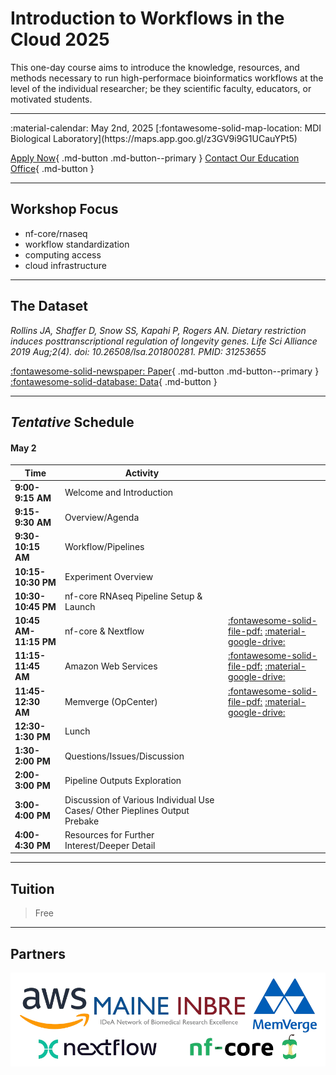 # Introduction to Workflows in the Cloud 2025

This one-day course aims to introduce the knowledge, resources, and methods necessary to run high-performace bioinformatics workflows at the level of the individual researcher; be they scientific faculty, educators, or motivated students. 

---

<div class="grid cards" markdown>
 :material-calendar: May 2nd, 2025      
 [:fontawesome-solid-map-location: MDI Biological Laboratory](https://maps.app.goo.gl/z3GV9i9G1UCauYPt5)
</div>


[Apply Now](https://labcentral.mdibl.org/programs/view/693){ .md-button .md-button--primary }
[Contact Our Education Office](https://mdibl.org/education/contact-education/){ .md-button }

---

## Workshop Focus
- nf-core/rnaseq
- workflow standardization
- computing access
- cloud infrastructure

---

## The Dataset 

*Rollins JA, Shaffer D, Snow SS, Kapahi P, Rogers AN. Dietary restriction induces posttranscriptional regulation of longevity genes. Life Sci Alliance 2019 Aug;2(4). doi: 10.26508/lsa.201800281. PMID: 31253655*

[:fontawesome-solid-newspaper: Paper](supplementalFiles/jrollins2019_paper.pdf){ .md-button .md-button--primary } [:fontawesome-solid-database: Data](https://www.ncbi.nlm.nih.gov/geo/query/acc.cgi?acc=GSE119485){ .md-button  }

---
## *Tentative* Schedule 

#### **May 2**

| Time                  | Activity                                                                   |  |
|-----------------------|----------------------------------------------------------------------------|--|
| **9:00-9:15 AM**      | Welcome and Introduction                                                   |  |
| **9:15-9:30 AM**      | Overview/Agenda                                                            |  |
| **9:30-10:15 AM**     | Workflow/Pipelines                                                         |  |
| **10:15-10:30 PM**    | Experiment Overview                                                        |  | 
| **10:30-10:45 PM**    | nf-core RNAseq Pipeline Setup & Launch                                     |  |
| **10:45 AM-11:15 PM** | nf-core & Nextflow                                                         | [:fontawesome-solid-file-pdf:](presentations/Nextflow%20Intro%20ScRNAseq%20Course%20.pdf) [:material-google-drive:](https://docs.google.com/presentation/d/1snmrYc-1p-QLnXuoKLGWlSPYg67aKnaWc9SnozmU8uI/edit?usp=sharing) |
| **11:15-11:45 AM**    | Amazon Web Services                                                        | [:fontawesome-solid-file-pdf:](presentations/RSeaman_IntroAWS.pdf) [:material-google-drive:](https://docs.google.com/presentation/d/155eGmkRz4Zu14BPptGgyqeL74ng49YMF/edit?usp=sharing&ouid=114088147174479208933&rtpof=true&sd=true) |
| **11:45-12:30 AM**    | Memverge (OpCenter)                                                        | [:fontawesome-solid-file-pdf:](presentations/snafees_05-02-2025_MMC_MDIBL_workshop.pdf) [:material-google-drive:](https://docs.google.com/presentation/d/1qspIPLfpf0H29OiPRCvqUAulFK01KIAa/edit?usp=sharing&rtpof=true&sd=true) |
| **12:30-1:30 PM**     | Lunch                                                                      |  |
| **1:30-2:00 PM**      | Questions/Issues/Discussion                                                |  |
| **2:00-3:00 PM**      | Pipeline Outputs Exploration                                               |  | 
| **3:00-4:00 PM**      | Discussion of Various Individual Use Cases/ Other Pieplines Output Prebake |  |
| **4:00-4:30 PM**      | Resources for Further Interest/Deeper Detail                               |  |
<!--
| Time | Activity | Presenter |
|------|-----------|-----------|
| **9:00-9:15 AM** | Welcome and Introduction | Joel |
| **9:15-9:30 AM** | Overview/Agenda | Joel |
| **9:30-10:15 AM** | Workflow/Pipelines | Joel |
| **10:15-10:30 PM** | Experiment Overview | Joel | SAMPLE NAMING NOTE
| **10:30-10:45 PM** | NF-Core RNAseq Pipeline Setup & Launch | Ryan |
| **10:45 AM-11:15 PM** | NF-Core/Nextflow | Riley |
| **11:15-11:45 AM** | Amazon Web Services | Ryan |
| **11:45-12:30 AM** | Memverge (OpCenter) | Saba |
| **12:30-1:30 PM** | Lunch | - |
| **1:30-2:00 PM** | Questions/Issues/Discussion | Riley |
| **2:00-3:00 PM** | Pipeline Outputs Exploration | Joel | PUT THIS STUFF ON SEQUIN
| **3:00-4:00 PM** | Discussion of Various Individual Use Cases/ Other Pieplines Output Prebake | TBD |
| **4:00-4:30 PM** | Resources for Further Interest/Deeper Detail (How we can help as INBRE hub) | TBD |


[:fontawesome-solid-file-pdf:](presentations/intro_to_single_cell_jhg_oct_2024.pdf)
-->

---
## Tuition

> Free

---

## Partners

![Partners](images/Partners.png)